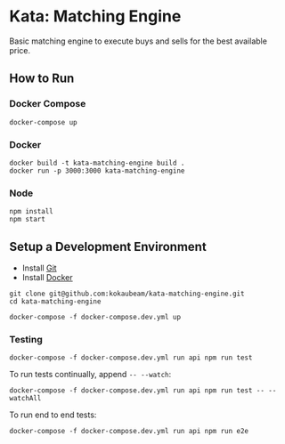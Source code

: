 # Kata: Matching Engine

Basic matching engine to execute buys and sells for the best available price.

## How to Run

### Docker Compose

```
docker-compose up
```

### Docker

```
docker build -t kata-matching-engine build .
docker run -p 3000:3000 kata-matching-engine
```

### Node

```
npm install
npm start
```

## Setup a Development Environment

- Install [Git](https://git-scm.com/)
- Install [Docker](https://www.docker.com/community-edition#/download)

```
git clone git@github.com:kokaubeam/kata-matching-engine.git
cd kata-matching-engine

docker-compose -f docker-compose.dev.yml up
```

### Testing

```
docker-compose -f docker-compose.dev.yml run api npm run test
```

To run tests continually, append `-- --watch`:

```
docker-compose -f docker-compose.dev.yml run api npm run test -- --watchAll
```

To run end to end tests:

```
docker-compose -f docker-compose.dev.yml run api npm run e2e
```
